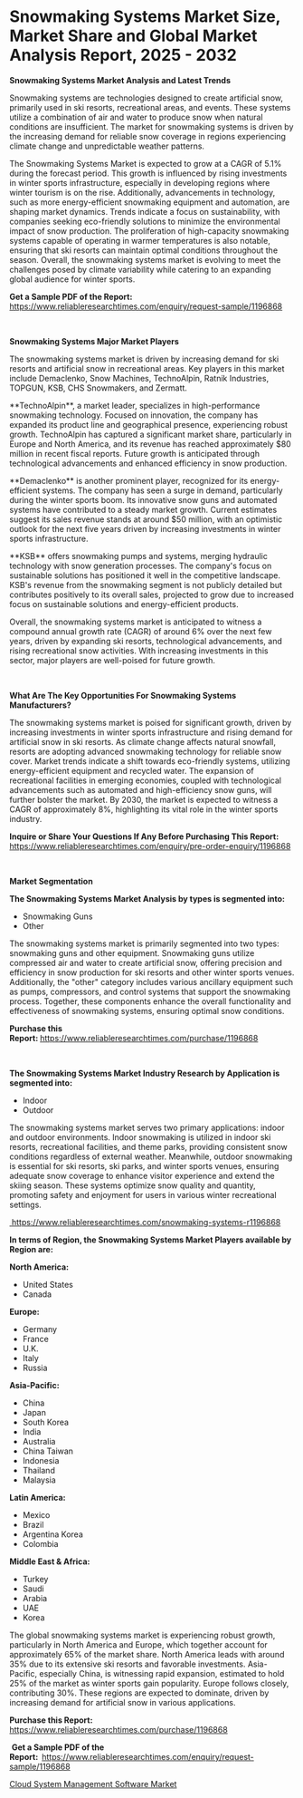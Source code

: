 <p><h1>Snowmaking Systems Market Size, Market Share and Global Market Analysis Report, 2025 - 2032</h1></p><p><strong>Snowmaking Systems Market Analysis and Latest Trends</strong></p>
<p><p>Snowmaking systems are technologies designed to create artificial snow, primarily used in ski resorts, recreational areas, and events. These systems utilize a combination of air and water to produce snow when natural conditions are insufficient. The market for snowmaking systems is driven by the increasing demand for reliable snow coverage in regions experiencing climate change and unpredictable weather patterns.</p><p>The Snowmaking Systems Market is expected to grow at a CAGR of 5.1% during the forecast period. This growth is influenced by rising investments in winter sports infrastructure, especially in developing regions where winter tourism is on the rise. Additionally, advancements in technology, such as more energy-efficient snowmaking equipment and automation, are shaping market dynamics. Trends indicate a focus on sustainability, with companies seeking eco-friendly solutions to minimize the environmental impact of snow production. The proliferation of high-capacity snowmaking systems capable of operating in warmer temperatures is also notable, ensuring that ski resorts can maintain optimal conditions throughout the season. Overall, the snowmaking systems market is evolving to meet the challenges posed by climate variability while catering to an expanding global audience for winter sports.</p></p>
<p><strong>Get a Sample PDF of the Report:&nbsp;</strong> <a href="https://www.reliableresearchtimes.com/enquiry/request-sample/1196868?utm_campaign=3219&utm_medium=2&utm_source=Github&utm_content=ia&utm_term=09032025&utm_id=snowmaking-systems">https://www.reliableresearchtimes.com/enquiry/request-sample/1196868</a></p>
<p>&nbsp;</p>
<p><strong>Snowmaking Systems Major Market Players</strong></p>
<p><p>The snowmaking systems market is driven by increasing demand for ski resorts and artificial snow in recreational areas. Key players in this market include Demaclenko, Snow Machines, TechnoAlpin, Ratnik Industries, TOPGUN, KSB, CHS Snowmakers, and Zermatt.</p><p>**TechnoAlpin**, a market leader, specializes in high-performance snowmaking technology. Focused on innovation, the company has expanded its product line and geographical presence, experiencing robust growth. TechnoAlpin has captured a significant market share, particularly in Europe and North America, and its revenue has reached approximately $80 million in recent fiscal reports. Future growth is anticipated through technological advancements and enhanced efficiency in snow production.</p><p>**Demaclenko** is another prominent player, recognized for its energy-efficient systems. The company has seen a surge in demand, particularly during the winter sports boom. Its innovative snow guns and automated systems have contributed to a steady market growth. Current estimates suggest its sales revenue stands at around $50 million, with an optimistic outlook for the next five years driven by increasing investments in winter sports infrastructure.</p><p>**KSB** offers snowmaking pumps and systems, merging hydraulic technology with snow generation processes. The company's focus on sustainable solutions has positioned it well in the competitive landscape. KSB's revenue from the snowmaking segment is not publicly detailed but contributes positively to its overall sales, projected to grow due to increased focus on sustainable solutions and energy-efficient products.</p><p>Overall, the snowmaking systems market is anticipated to witness a compound annual growth rate (CAGR) of around 6% over the next few years, driven by expanding ski resorts, technological advancements, and rising recreational snow activities. With increasing investments in this sector, major players are well-poised for future growth.</p></p>
<p>&nbsp;</p>
<p><strong>What Are The Key Opportunities For Snowmaking Systems Manufacturers?</strong></p>
<p><p>The snowmaking systems market is poised for significant growth, driven by increasing investments in winter sports infrastructure and rising demand for artificial snow in ski resorts. As climate change affects natural snowfall, resorts are adopting advanced snowmaking technology for reliable snow cover. Market trends indicate a shift towards eco-friendly systems, utilizing energy-efficient equipment and recycled water. The expansion of recreational facilities in emerging economies, coupled with technological advancements such as automated and high-efficiency snow guns, will further bolster the market. By 2030, the market is expected to witness a CAGR of approximately 8%, highlighting its vital role in the winter sports industry.</p></p>
<p><strong>Inquire or Share Your Questions If Any Before Purchasing This Report:</strong> <a href="https://www.reliableresearchtimes.com/enquiry/pre-order-enquiry/1196868?utm_campaign=3219&utm_medium=2&utm_source=Github&utm_content=ia&utm_term=09032025&utm_id=snowmaking-systems">https://www.reliableresearchtimes.com/enquiry/pre-order-enquiry/1196868</a></p>
<p>&nbsp;</p>
<p><strong>Market Segmentation</strong></p>
<p><strong>The Snowmaking Systems Market Analysis by types is segmented into:</strong></p>
<p><ul><li>Snowmaking Guns</li><li>Other</li></ul></p>
<p><p>The snowmaking systems market is primarily segmented into two types: snowmaking guns and other equipment. Snowmaking guns utilize compressed air and water to create artificial snow, offering precision and efficiency in snow production for ski resorts and other winter sports venues. Additionally, the "other" category includes various ancillary equipment such as pumps, compressors, and control systems that support the snowmaking process. Together, these components enhance the overall functionality and effectiveness of snowmaking systems, ensuring optimal snow conditions.</p></p>
<p><strong>Purchase this Report:&nbsp;</strong><a href="https://www.reliableresearchtimes.com/purchase/1196868?utm_campaign=3219&utm_medium=2&utm_source=Github&utm_content=ia&utm_term=09032025&utm_id=snowmaking-systems">https://www.reliableresearchtimes.com/purchase/1196868</a></p>
<p>&nbsp;</p>
<p><strong>The Snowmaking Systems Market Industry Research by Application is segmented into:</strong></p>
<p><ul><li>Indoor</li><li>Outdoor</li></ul></p>
<p><p>The snowmaking systems market serves two primary applications: indoor and outdoor environments. Indoor snowmaking is utilized in indoor ski resorts, recreational facilities, and theme parks, providing consistent snow conditions regardless of external weather. Meanwhile, outdoor snowmaking is essential for ski resorts, ski parks, and winter sports venues, ensuring adequate snow coverage to enhance visitor experience and extend the skiing season. These systems optimize snow quality and quantity, promoting safety and enjoyment for users in various winter recreational settings.</p></p>
<p><a href="https://www.reliableresearchtimes.com/snowmaking-systems-r1196868?utm_campaign=3219&utm_medium=2&utm_source=Github&utm_content=ia&utm_term=09032025&utm_id=snowmaking-systems">&nbsp;https://www.reliableresearchtimes.com/snowmaking-systems-r1196868</a></p>
<p><strong>In terms of Region, the Snowmaking Systems Market Players available by Region are:</strong></p>
<p>
    <p> <strong> North America: </strong>
        <ul>
            <li>United States</li>
            <li>Canada</li>
        </ul>
        </p> 
    <p> <strong> Europe: </strong>
        <ul>
            <li>Germany</li>
            <li>France</li>
            <li>U.K.</li>
            <li>Italy</li>
            <li>Russia</li>
        </ul>
        </p> 
    <p> <strong> Asia-Pacific: </strong>
        <ul>
            <li>China</li>
            <li>Japan</li>
            <li>South Korea</li>
            <li>India</li>
            <li>Australia</li>
            <li>China Taiwan</li>
            <li>Indonesia</li>
            <li>Thailand</li>
            <li>Malaysia</li>
        </ul>
        </p> 
    <p> <strong> Latin America: </strong>
        <ul>
            <li>Mexico</li>
            <li>Brazil</li>
            <li>Argentina Korea</li>
            <li>Colombia</li>
        </ul>
        </p> 
    <p> <strong> Middle East & Africa: </strong>
        <ul>
            <li>Turkey</li>
            <li>Saudi</li>
            <li>Arabia</li>
            <li>UAE</li>
            <li>Korea</li>
        </ul>
    </p>
    </p>
<p><p>The global snowmaking systems market is experiencing robust growth, particularly in North America and Europe, which together account for approximately 65% of the market share. North America leads with around 35% due to its extensive ski resorts and favorable investments. Asia-Pacific, especially China, is witnessing rapid expansion, estimated to hold 25% of the market as winter sports gain popularity. Europe follows closely, contributing 30%. These regions are expected to dominate, driven by increasing demand for artificial snow in various applications.</p></p>
<p><strong>Purchase this Report: </strong><a href="https://www.reliableresearchtimes.com/purchase/1196868?utm_campaign=3219&utm_medium=2&utm_source=Github&utm_content=ia&utm_term=09032025&utm_id=snowmaking-systems">https://www.reliableresearchtimes.com/purchase/1196868</a></p>
<p>&nbsp;<strong>Get a Sample PDF of the Report:&nbsp;&nbsp;</strong><a href="https://www.reliableresearchtimes.com/enquiry/request-sample/1196868?utm_campaign=3219&utm_medium=2&utm_source=Github&utm_content=ia&utm_term=09032025&utm_id=snowmaking-systems">https://www.reliableresearchtimes.com/enquiry/request-sample/1196868</a></p>
<p><strong></strong></p>
<p><p><a href="https://github.com/bulkagumanvv/Market-Research-Report-List-1/blob/main/cloud-system-management-software-market.md?utm_campaign=3219&utm_medium=2&utm_source=Github&utm_content=ia&utm_term=09032025&utm_id=snowmaking-systems">Cloud System Management Software Market</a></p></p>